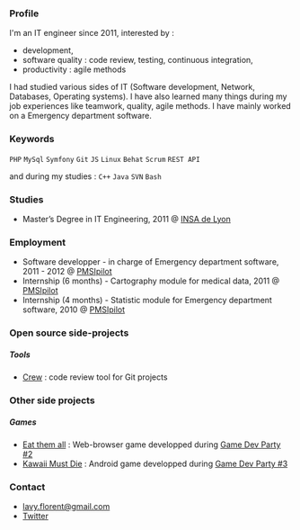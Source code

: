 ### Profile

I'm an IT engineer since 2011, interested by :

* development,
* software quality : code review, testing, continuous integration,
* productivity : agile methods

I had studied various sides of IT (Software development, Network, Databases, Operating systems). I have also learned many things during my job experiences like teamwork, quality, agile methods. I have mainly worked on a Emergency department software.

### Keywords

`PHP` `MySql` `Symfony` `Git` `JS` `Linux` `Behat` `Scrum` `REST API`

and during my studies : `C++` `Java` `SVN` `Bash`

### Studies

* Master’s Degree in IT Engineering, 2011  @ [INSA de Lyon](http://insa-lyon.fr/)

### Employment

* Software developper - in charge of Emergency department software, 2011 - 2012 @ [PMSIpilot](http://www.pmsipilot.com)
* Internship (6 months) - Cartography module for medical data, 2011 @ [PMSIpilot](http://www.pmsipilot.com)
* Internship (4 months) - Statistic module for Emergency department software, 2010 @ [PMSIpilot](http://www.pmsipilot.com)

### Open source side-projects

##### Tools

* [Crew](http://crew-cr.org) : code review tool for Git projects

### Other side projects

##### Games

* [Eat them all](https://github.com/lotholf/Eat-them-All) : Web-browser game developped during [Game Dev Party #2](http://gamedevparty.fr/gdp2-eat-them-all/)
* [Kawaii Must Die](https://github.com/aurelien-defossez/trashKawaii) : Android game developped during [Game Dev Party #3](http://gamedevparty.fr/showcase-kawaii-must-die-%E3%82%BF%E3%83%A9%E3%82%B7%E3%82%A5-%E3%81%8B%E3%82%8F%E3%81%84%E3%81%84/)

### Contact

* lavy.florent@gmail.com
* [Twitter](https://twitter.com/lotholf)
